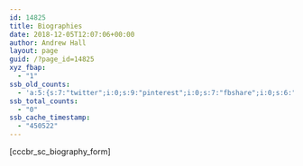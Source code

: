 ```yaml
---
id: 14825
title: Biographies
date: 2018-12-05T12:07:06+00:00
author: Andrew Hall
layout: page
guid: /?page_id=14825
xyz_fbap:
  - "1"
ssb_old_counts:
  - 'a:5:{s:7:"twitter";i:0;s:9:"pinterest";i:0;s:7:"fbshare";i:0;s:6:"reddit";i:0;s:6:"tumblr";N;}'
ssb_total_counts:
  - "0"
ssb_cache_timestamp:
  - "450522"
---
```

[cccbr\_sc\_biography_form]
